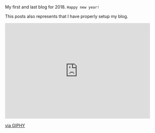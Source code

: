 My first and last blog for 2018. `Happy new year!`

This posts also represents that I have properly setup my blog.

<iframe src="https://giphy.com/embed/s2qXK8wAvkHTO" width="480" height="316" frameBorder="0" class="giphy-embed" allowFullScreen></iframe><p><a href="https://giphy.com/gifs/party-birthday-celebration-s2qXK8wAvkHTO">via GIPHY</a></p>
